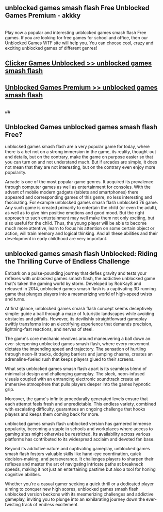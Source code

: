 ## unblocked games smash flash Free Unblocked Games Premium - akkky <br>
<br>
Play now a popular and interesting unblocked games smash flash Free games. If you are looking for free games for school and office, then our Unblocked Games WTF site will help you. You can choose cool, crazy and exciting unblocked games of different genres!


##  [Clicker Games Unblocked >> unblocked games smash flash](http://freeplayer.one?title=unblocked_games_smash_flash&ref=05)

##  [Unblocked Games Premium >> unblocked games smash flash](http://freeplayer.one?title=unblocked_games_smash_flash&ref=05)
  <br>
  ##



## Unblocked Games unblocked games smash flash Free?

unblocked games smash flash are a very popular game for today, where there is a bet not on a strong immersion in the game, its reality, thought-out and details, but on the contrary, make the game on purpose easier so that you can turn on and not understand much. But if arcades are simple, it does not mean that they are not interesting, but on the contrary even enjoy more popularity.

Arcade is one of the most popular game genres. It acquired its prevalence through computer games as well as entertainment for consoles. With the advent of mobile modern gadgets (tablets and smartphones) there appeared and corresponding games of this genre, no less interesting and fascinating. For example unblocked games smash flash unblocked 76 game. Any such game is created primarily to entertain the child (or even the adult), as well as to give him positive emotions and good mood. But the right approach to such entertainment may well make them not only exciting, but also useful for the child. Thus, the young player will be able to become much more attentive, learn to focus his attention on some certain object or action, will train memory and logical thinking. And all these abilities and their development in early childhood are very important.

##  unblocked games smash flash Unblocked: Riding the Thrilling Curve of Endless Challenge

Embark on a pulse-pounding journey that defies gravity and tests your reflexes with unblocked games smash flash, the addictive unblocked game that's taken the gaming world by storm. Developed by RobKayS and released in 2014, unblocked games smash flash is a captivating 3D running game that plunges players into a mesmerizing world of high-speed twists and turns.

At first glance, unblocked games smash flash concept seems deceptively simple: guide a ball through a maze of futuristic landscapes while avoiding obstacles and pitfalls. However, its devilishly straightforward gameplay swiftly transforms into an electrifying experience that demands precision, lightning-fast reactions, and nerves of steel.

The game's core mechanic revolves around maneuvering a ball down an ever-steepening unblocked games smash flash, where every movement dictates the impending speed and trajectory. The sensation of hurtling through neon-lit tracks, dodging barriers and jumping chasms, creates an adrenaline-fueled rush that keeps players glued to their screens.

What sets unblocked games smash flash apart is its seamless blend of minimalist design and challenging gameplay. The sleek, neon-infused visuals coupled with an entrancing electronic soundtrack create an immersive atmosphere that pulls players deeper into the games hypnotic grip.

Moreover, the game's infinite procedurally generated levels ensure that each attempt feels fresh and unpredictable. This endless variety, combined with escalating difficulty, guarantees an ongoing challenge that hooks players and keeps them coming back for more.

unblocked games smash flash unblocked version has garnered immense popularity, becoming a staple in schools and workplaces where access to gaming sites might otherwise be restricted. Its availability across various platforms has contributed to its widespread acclaim and devoted fan base.

Beyond its addictive nature and captivating gameplay, unblocked games smash flash fosters valuable skills like hand-eye coordination, quick decision-making, and perseverance. It challenges players to sharpen their reflexes and master the art of navigating intricate paths at breakneck speeds, making it not just an entertaining pastime but also a tool for honing cognitive abilities.

Whether you're a casual gamer seeking a quick thrill or a dedicated player aiming to conquer new high scores, unblocked games smash flash unblocked version beckons with its mesmerizing challenges and addictive gameplay, inviting you to plunge into an exhilarating journey down the ever-twisting track of endless excitement.